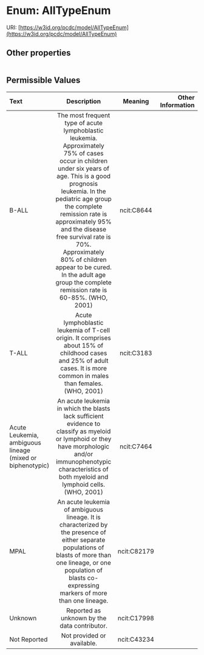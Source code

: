 
# Enum: AllTypeEnum




URI: [https://w3id.org/pcdc/model/AllTypeEnum](https://w3id.org/pcdc/model/AllTypeEnum)


## Other properties

|  |  |  |
| --- | --- | --- |

## Permissible Values

| Text | Description | Meaning | Other Information |
| :--- | :---: | :---: | ---: |
| B-ALL | The most frequent type of acute lymphoblastic leukemia. Approximately 75% of cases occur in children under six years of age. This is a good prognosis leukemia. In the pediatric age group the complete remission rate is approximately 95% and the disease free survival rate is 70%. Approximately 80% of children appear to be cured. In the adult age group the complete remission rate is 60-85%. (WHO, 2001) | ncit:C8644 |  |
| T-ALL | Acute lymphoblastic leukemia of T-cell origin. It comprises about 15% of childhood cases and 25% of adult cases. It is more common in males than females. (WHO, 2001) | ncit:C3183 |  |
| Acute Leukemia, ambiguous lineage (mixed or biphenotypic) | An acute leukemia in which the blasts lack sufficient evidence to classify as myeloid or lymphoid or they have morphologic and/or immunophenotypic characteristics of both myeloid and lymphoid cells. (WHO, 2001) | ncit:C7464 |  |
| MPAL | An acute leukemia of ambiguous lineage. It is characterized by the presence of either separate populations of blasts of more than one lineage, or one population of blasts co-expressing markers of more than one lineage. | ncit:C82179 |  |
| Unknown | Reported as unknown by the data contributor. | ncit:C17998 |  |
| Not Reported | Not provided or available. | ncit:C43234 |  |

